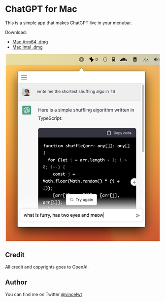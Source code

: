 # ChatGPT for Mac

This is a simple app that makes ChatGPT live in your menubar.

Download:

- [Mac Arm64 .dmg](https://github.com/vincelwt/chatgpt-mac/releases/download/v0.0.1/ChatGPT-0.0.1-arm64.dmg)
- [Mac Intel .dmg](https://github.com/vincelwt/chatgpt-mac/releases/download/v0.0.1/ChatGPT-0.0.1-x64.dmg)

<p align="center">
  <img src="./images/screenshot.jpeg" width="500">
</p>

## Credit

All credit and copyrights goes to OpenAI.

## Author

You can find me on Twitter [@vincelwt](https://twitter.com/vincelwt)
